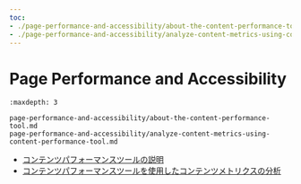 ```yaml
---
toc:
- ./page-performance-and-accessibility/about-the-content-performance-tool.md
- ./page-performance-and-accessibility/analyze-content-metrics-using-content-performance-tool.md
---
```

# Page Performance and Accessibility

```{toctree}
:maxdepth: 3

page-performance-and-accessibility/about-the-content-performance-tool.md
page-performance-and-accessibility/analyze-content-metrics-using-content-performance-tool.md
```

- [コンテンツパフォーマンスツールの説明](./page-performance-and-accessibility/about-the-content-performance-tool.md)
- [コンテンツパフォーマンスツールを使用したコンテンツメトリクスの分析](./page-performance-and-accessibility/analyze-content-metrics-using-content-performance-tool.md)